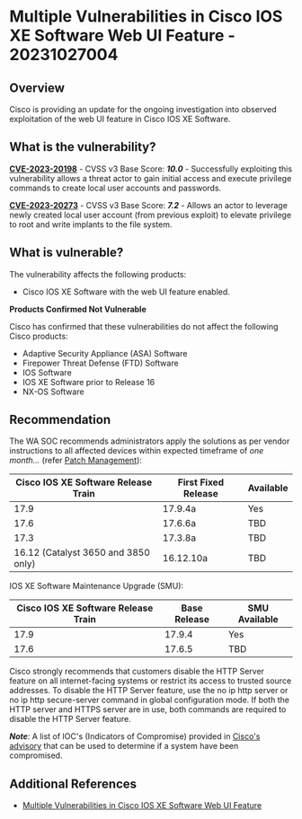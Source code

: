# Multiple Vulnerabilities in Cisco IOS XE Software Web UI Feature - 20231027004

## Overview

Cisco is providing an update for the ongoing investigation into observed exploitation of the web UI feature in Cisco IOS XE Software.

## What is the vulnerability?

[**CVE-2023-20198**](https://nvd.nist.gov/vuln/detail/CVE-2023-20198) - CVSS v3 Base Score: ***10.0***
    - Successfully exploiting this vulnerability allows a threat actor to gain initial access and execute privilege commands to create local user accounts and passwords.

[**CVE-2023-20273**](https://nvd.nist.gov/vuln/detail/CVE-2023-20273) - CVSS v3 Base Score: ***7.2***
    - Allows an actor to leverage newly created local user account (from previous exploit) to elevate privilege to root and write implants to the file system.

## What is vulnerable?

The vulnerability affects the following products:

- Cisco IOS XE Software with the web UI feature enabled.


**Products Confirmed Not Vulnerable**  

Cisco has confirmed that these vulnerabilities do not affect the following Cisco products:

- Adaptive Security Appliance (ASA) Software
- Firepower Threat Defense (FTD) Software
- IOS Software
- IOS XE Software prior to Release 16
- NX-OS Software


## Recommendation

The WA SOC recommends administrators apply the solutions as per vendor instructions to all affected devices within expected timeframe of *one month...* (refer [Patch Management](../guidelines/patch-management.md)):

| **Cisco IOS XE Software Release Train** | **First Fixed Release** | **Available** |
|-----------------------------------------|-------------------------|---------------|
| 17.9                                    | 17.9.4a                 | Yes           |
| 17.6                                    | 17.6.6a                 | TBD           |
| 17.3                                    | 17.3.8a                 | TBD           |
| 16.12 (Catalyst 3650 and 3850 only)     | 16.12.10a               | TBD           |

IOS XE Software Maintenance Upgrade (SMU):

| **Cisco IOS XE Software Release Train** | **Base Release** | **SMU Available** |
|-----------------------------------------|------------------|-------------------|
| 17.9                                    | 17.9.4           | Yes               |
| 17.6                                    | 17.6.5           | TBD               |


Cisco strongly recommends that customers disable the HTTP Server feature on all internet-facing systems or restrict its access to trusted source addresses. To disable the HTTP Server feature, use the no ip http server or no ip http secure-server command in global configuration mode. If both the HTTP server and HTTPS server are in use, both commands are required to disable the HTTP Server feature.


***Note***: A list of IOC's (Indicators of Compromise) provided in [Cisco's advisory](https://sec.cloudapps.cisco.com/security/center/content/CiscoSecurityAdvisory/cisco-sa-iosxe-webui-privesc-j22SaA4z) that can be used to determine if a system have been compromised.


## Additional References

- [Multiple Vulnerabilities in Cisco IOS XE Software Web UI Feature](https://sec.cloudapps.cisco.com/security/center/content/CiscoSecurityAdvisory/cisco-sa-iosxe-webui-privesc-j22SaA4z)